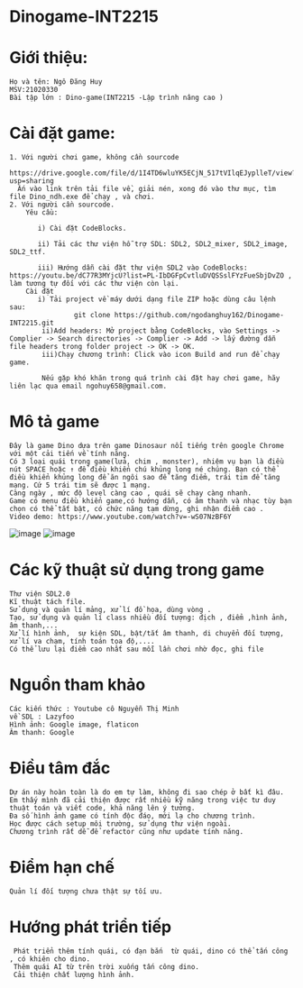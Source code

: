 # Dinogame-INT2215
# Giới thiệu:
    Họ và tên: Ngô Đăng Huy
    MSV:21020330
    Bài tập lớn : Dino-game(INT2215 -Lập trình nâng cao )
# Cài đặt game:
    1. Với người chơi game, không cần sourcode
        https://drive.google.com/file/d/1I4TD6wluYK5ECjN_517tVIlqEJyplleT/view?usp=sharing
      Ấn vào link trên tải file về, giải nén, xong đó vào thư mục, tìm file Dino_ndh.exe để chạy , và chơi.
    2. Với người cần sourcode.
        Yêu cầu:

           i) Cài đặt CodeBlocks.

           ii) Tải các thư viện hỗ trợ SDL: SDL2, SDL2_mixer, SDL2_image, SDL2_ttf.

           iii) Hướng dẫn cài đặt thư viện SDL2 vào CodeBlocks: https://youtu.be/dC77R3MYjcU?list=PL-IbDGFpCvtluDVQSSslFYzFueSbjDvZO , làm tương tự đối với các thư viện còn lại.
        Cài đặt
           i) Tải project về máy dưới dạng file ZIP hoặc dùng câu lệnh sau:
                    git clone https://github.com/ngodanghuy162/Dinogame-INT2215.git
            ii)Add headers: Mở project bằng CodeBlocks, vào Settings -> Complier -> Search directories -> Complier -> Add -> lấy đường dẫn file headers trong folder project -> OK -> OK.
            iii)Chạy chương trình: Click vào icon Build and run để chạy game.

            Nếu gặp khó khăn trong quá trình cài đặt hay chơi game, hãy liên lạc qua email ngohuy658@gmail.com.
# Mô tả game
    Đây là game Dino dựa trên game Dinosaur nổi tiếng trên google Chrome với một cải tiến về tính năng.
    Có 3 loại quái trong game(lửa, chim , monster), nhiệm vụ bạn là điều nút SPACE hoặc ↑ để điều khiển chú khủng long né chúng. Bạn có thể điều khiển khủng long để ăn ngôi sao để tăng điểm, trái tim để tăng mạng. Cứ 5 trái tim sẽ được 1 mạng.
    Càng ngày , mức độ level càng cao , quái sẽ chạy càng nhanh.
    Game có menu điều khiển game,có hướng dẫn, có âm thanh và nhạc tùy bạn chọn có thể tắt bật, có chức năng tạm dừng, ghi nhận điểm cao .
    Video demo: https://www.youtube.com/watch?v=-wS07NzBF6Y
   ![image](https://user-images.githubusercontent.com/100140595/170877452-66153a4e-4679-4afc-9f4d-a3d850831113.png)
  ![image](https://user-images.githubusercontent.com/100140595/170877550-647423a6-b1ff-45bf-928f-54ae3d24a95b.png)
 
 # Các kỹ thuật sử dụng trong game
    Thư viện SDL2.0
    Kĩ thuật tách file.
    Sử dụng và quản lí mảng, xử lí đồ họa, dùng vòng .
    Tạo, sử dụng và quản lí class nhiều đối tượng: địch , điểm ,hình ảnh, âm thanh,...
    Xử lí hình ảnh,  sự kiện SDL, bật/tắt âm thanh, di chuyển đối tượng, xử lí va chạm, tính toán tọa độ,....
    Có thể lưu lại điểm cao nhất sau mỗi lần chơi nhờ đọc, ghi file
    
# Nguồn tham khảo
    Các kiến thức : Youtube cô Nguyễn Thị Minh 
    về SDL : Lazyfoo
    Hình ảnh: Google image, flaticon
    Âm thanh: Google
# Điều tâm đắc
    Dự án này hoàn toàn là do em tự làm, không đi sao chép ở bất kì đâu.
    Em thấy mình đã cải thiện được rất nhiều kỹ năng trong việc tư duy thuật toán và viết code, khả năng lên ý tưởng.
    Đa số hình ảnh game có tính độc đáo, mới lạ cho chương trình.
    Học được cách setup môi trường, sử dụng thư viện ngoài.
    Chương trình rất dễ để refactor cũng như update tính năng.
 # Điểm hạn chế
    Quản lí đối tượng chưa thật sự tối ưu.
 # Hướng phát triển tiếp
     Phát triển thêm tính quái, có đạn bắn  từ quái, dino có thể tấn công , có khiên cho dino.
     Thêm quái AI từ trên trời xuống tấn công dino.
     Cải thiện chất lượng hình ảnh.
    
    
